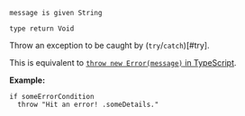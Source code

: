 ```thy
message is given String

type return Void
```

Throw an exception to be caught by (`try`/`catch`)[#try].

This is equivalent to [`throw new Error(message)` in TypeScript](https://developer.mozilla.org/en-US/docs/Web/JavaScript/Reference/Statements/throw).

**Example:**

```thy
if someErrorCondition
  throw "Hit an error! .someDetails."
```
